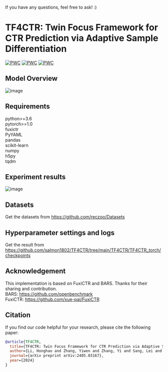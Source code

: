 If you have any questions, feel free to ask!  :)
# TF4CTR: Twin Focus Framework for CTR Prediction via Adaptive Sample Differentiation
[![PWC](https://img.shields.io/endpoint.svg?url=https://paperswithcode.com/badge/tf4ctr-twin-focus-framework-for-ctr/click-through-rate-prediction-on-frappe)](https://paperswithcode.com/sota/click-through-rate-prediction-on-frappe?p=tf4ctr-twin-focus-framework-for-ctr)
[![PWC](https://img.shields.io/endpoint.svg?url=https://paperswithcode.com/badge/tf4ctr-twin-focus-framework-for-ctr/click-through-rate-prediction-on-movielens-1)](https://paperswithcode.com/sota/click-through-rate-prediction-on-movielens-1?p=tf4ctr-twin-focus-framework-for-ctr)
[![PWC](https://img.shields.io/endpoint.svg?url=https://paperswithcode.com/badge/tf4ctr-twin-focus-framework-for-ctr/click-through-rate-prediction-on-criteo)](https://paperswithcode.com/sota/click-through-rate-prediction-on-criteo?p=tf4ctr-twin-focus-framework-for-ctr)

## Model Overview
![image](https://github.com/user-attachments/assets/7347057f-7801-4f32-92ea-5e3026b1c5e8)





## Requirements
python>=3.6  
pytorch>=1.0  
fuxictr  
PyYAML  
pandas  
scikit-learn  
numpy  
h5py  
tqdm  

## Experiment results
![image](https://github.com/user-attachments/assets/47cb7a34-8678-4e34-844b-73ee3d6ea98b)





## Datasets
Get the datasets from https://github.com/reczoo/Datasets

## Hyperparameter settings and logs
Get the result from https://github.com/salmon1802/TF4CTR/tree/main/TF4CTR/TF4CTR_torch/checkpoints

## Acknowledgement
This implementation is based on FuxiCTR and BARS. Thanks for their sharing and contribution.  
BARS: https://github.com/openbenchmark  
FuxiCTR: https://github.com/xue-pai/FuxiCTR

## Citation
If you find our code helpful for your research, please cite the following paper:

```bibtex
@article{TF4CTR,
  title={TF4CTR: Twin Focus Framework for CTR Prediction via Adaptive Sample Differentiation},
  author={Li, Honghao and Zhang, Yiwen and Zhang, Yi and Sang, Lei and Yang, Yun},
  journal={arXiv preprint arXiv:2405.03167},
  year={2024}
}
```




